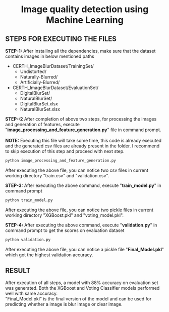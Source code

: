 <div align="center">

# Image quality detection  using Machine Learning
</div>

## STEPS FOR EXECUTING THE FILES

<b>STEP-1:</b> After installing all the dependencies, make sure that the dataset contains images in below mentioned paths<br>
<ul>
  <li>CERTH_ImageBlurDataset/TrainingSet/<br>
    <ul>
      <li>Undistorted/</li>
      <li>Naturally-Blurred/</li>
      <li>Artificially-Blurred/</li>
    </ul>
  </li>
  <li>CERTH_ImageBlurDataset/EvaluationSet/ <br>
    <ul>
      <li>DigitalBlurSet/</li>
      <li>NaturalBlurSet/</li>
      <li>DigitalBlurSet.xlsx</li>
      <li>NaturalBlurSet.xlsx</li>
    </ul
  </li>
</ul>

<b>STEP-:2</b> After completion of above two steps, for processing the images and generation of features, execute "<b>image_processing_and_feature_generation.py</b>" file in command prompt.<br><br>
**NOTE:** Executing this file will take some time, this code is already executed and the generated csv files are already present in the folder. I recommend to skip execution of this step and proceed with next step.

```python
python image_processing_and_feature_generation.py
```
After executing the above file, you can notice two csv files in current working directory "train.csv" and "validation.csv".

<b>STEP-3:</b> After executing the above command, execute "<b>train_model.py</b>" in command prompt<br>

```python
python train_model.py
```
After executing the above file, you can notice two pickle files in current working directory "XGBoost.pkl" and "voting_model.pkl".

<b>STEP-4:</b> After executing the above command, execute "<b>validation.py</b>" in command prompt to get the scores on evaluation dataset<br>

```python
python validation.py
```
After executing the above file, you can notice a pickle file "<b>Final_Model.pkl</b>" which got the highest validation accuracy.

## RESULT
After execution of all steps, a model with 88% accuracy on evaluation set was generated. Both the XGBoost and Voting Classifier models performed well with same accuracy.<br>
"Final_Model.pkl" is the final version of the model and can be used for predicting whether a image is blur image or clear image.

